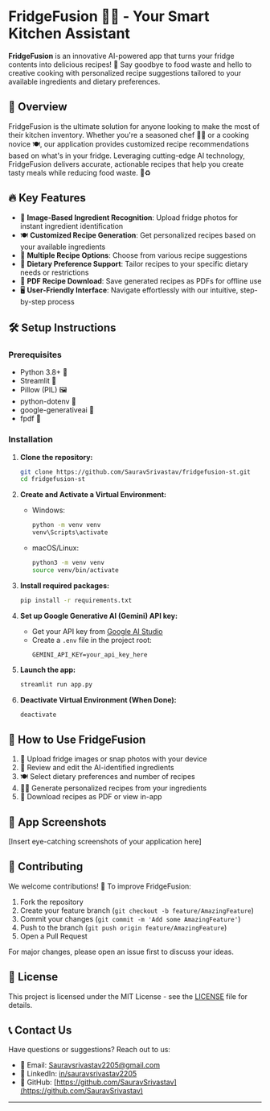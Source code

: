 # FridgeFusion 🍳🥗 - Your Smart Kitchen Assistant

**FridgeFusion** is an innovative AI-powered app that turns your fridge contents into delicious recipes! 🚀 Say goodbye to food waste and hello to creative cooking with personalized recipe suggestions tailored to your available ingredients and dietary preferences.

## 🌟 Overview

FridgeFusion is the ultimate solution for anyone looking to make the most of their kitchen inventory. Whether you're a seasoned chef 👨‍🍳 or a cooking novice 🍽️, our application provides customized recipe recommendations based on what's in your fridge. Leveraging cutting-edge AI technology, FridgeFusion delivers accurate, actionable recipes that help you create tasty meals while reducing food waste. 🌿♻️

## 🔥 Key Features

- 📸 **Image-Based Ingredient Recognition**: Upload fridge photos for instant ingredient identification
- 🍽️ **Customized Recipe Generation**: Get personalized recipes based on your available ingredients
- 🍣 **Multiple Recipe Options**: Choose from various recipe suggestions
- 🥕 **Dietary Preference Support**: Tailor recipes to your specific dietary needs or restrictions
- 📄 **PDF Recipe Download**: Save generated recipes as PDFs for offline use
- 🖥️ **User-Friendly Interface**: Navigate effortlessly with our intuitive, step-by-step process

## 🛠️ Setup Instructions

### Prerequisites

- Python 3.8+ 🐍
- Streamlit 🌟
- Pillow (PIL) 🖼️
- python-dotenv 🔐
- google-generativeai 🧠
- fpdf 📄

### Installation

1. **Clone the repository:**
    ```bash
    git clone https://github.com/SauravSrivastav/fridgefusion-st.git
    cd fridgefusion-st
    ```

2. **Create and Activate a Virtual Environment:**
    - Windows:
      ```bash
      python -m venv venv
      venv\Scripts\activate
      ```
    - macOS/Linux:
      ```bash
      python3 -m venv venv
      source venv/bin/activate
      ```

3. **Install required packages:**
    ```bash
    pip install -r requirements.txt
    ```

4. **Set up Google Generative AI (Gemini) API key:**
    - Get your API key from [Google AI Studio](https://aistudio.google.com/app/apikey)
    - Create a `.env` file in the project root:
      ```env
      GEMINI_API_KEY=your_api_key_here
      ```

5. **Launch the app:**
    ```bash
    streamlit run app.py
    ```

6. **Deactivate Virtual Environment (When Done):**
    ```bash
    deactivate
    ```

## 🚀 How to Use FridgeFusion

1. 📸 Upload fridge images or snap photos with your device
2. 📝 Review and edit the AI-identified ingredients
3. 🍽️ Select dietary preferences and number of recipes
4. 👨‍🍳 Generate personalized recipes from your ingredients
5. 💾 Download recipes as PDF or view in-app

## 📸 App Screenshots

[Insert eye-catching screenshots of your application here]

## 🤝 Contributing

We welcome contributions! 🎉 To improve FridgeFusion:
1. Fork the repository
2. Create your feature branch (`git checkout -b feature/AmazingFeature`)
3. Commit your changes (`git commit -m 'Add some AmazingFeature'`)
4. Push to the branch (`git push origin feature/AmazingFeature`)
5. Open a Pull Request

For major changes, please open an issue first to discuss your ideas.

## 📜 License

This project is licensed under the MIT License - see the [LICENSE](LICENSE) file for details.

## 📞 Contact Us

Have questions or suggestions? Reach out to us:

- 📧 Email: [Sauravsrivastav2205@gmail.com](mailto:Sauravsrivastav2205@gmail.com)
- 💼 LinkedIn: [in/sauravsrivastav2205](https://www.linkedin.com/in/sauravsrivastav2205)
- 🐙 GitHub: [https://github.com/SauravSrivastav](https://github.com/SauravSrivastav)

---
